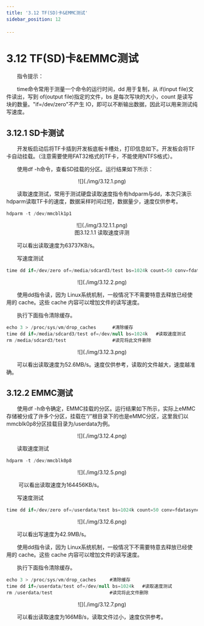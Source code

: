 ```yaml
---
title: '3.12 TF(SD)卡&EMMC测试'
sidebar_position: 12

---
```


# 3.12 TF(SD)卡&EMMC测试

&emsp;&emsp;指令提示：

&emsp;&emsp;time命令常用于测量一个命令的运行时间，dd 用于复制，从 if(input file)文件读出，写到 of(output file)指定的文件，bs 是每次写块的大小，count 是读写块的数量。"if=/dev/zero"不产生 IO，即可以不断输出数据，因此可以用来测试纯写速度。


## 3.12.1 SD卡测试

&emsp;&emsp;开发板启动后将TF卡插到开发板底板卡槽处，打印信息如下。开发板会将TF卡自动挂载。（注意需要使用FAT32格式的TF卡，不能使用NTFS格式）。

&emsp;&emsp;使用df -h命令，查看SD挂载的分区。运行结果如下所示：


<center>
![](./img/3.12.1.png)
</center>

&emsp;&emsp;读取速度测试，常用于测试硬盘读取速度指令有hdparm与dd，本次只演示hdparm读取TF卡的速度，数据采样时间过短，数据量少，速度仅供参考。

```c#
hdparm -t /dev/mmcblk1p1
```

<center>
![](./img/3.12.1.1.png)<br />
图3.12.1.1 读取速度评测
</center>

&emsp;&emsp;可以看出读取速度为63737KB/s。

&emsp;&emsp;写速度测试

```c#
time dd if=/dev/zero of=/media/sdcard3/test bs=1024k count=50 conv=fdatasync #注意指令过长，导致指令显示异常，但不影响操作。
```

<center>
![](./img/3.12.2.png)
</center>

&emsp;&emsp;使用dd指令读，因为 Linux系统机制，一般情况下不需要特意去释放已经使用的 cache。这些 cache 内容可以增加文件的读写速度。

&emsp;&emsp;执行下面指令清除缓存。

```c#
echo 3 > /proc/sys/vm/drop_caches      #清除缓存
time dd if=/media/sdcard3/test of=/dev/null bs=1024k   #读取速度测试
rm /media/sdcard3/test                 #读完将此文件删除
```

<center>
![](./img/3.12.3.png)
</center>

&emsp;&emsp;可以看出读取速度为52.6MB/s。速度仅供参考，读取的文件越大，速度越准确。

## 3.12.2 EMMC测试

&emsp;&emsp;使用df -h命令确定，EMMC挂载的分区。运行结果如下所示，实际上eMMC存储被分成了许多个分区，挂载在“/”根目录下的也是eMMC分区，这里我们以mmcblk0p8分区挂载目录为/userdata为例。

<center>
![](./img/3.12.4.png)
</center>

&emsp;&emsp;读取速度测试

```c#
hdparm -t /dev/mmcblk0p8
```

<center>
![](./img/3.12.5.png)
</center>

&emsp;&emsp;	可以看出读取速度为164456KB/s。

&emsp;&emsp;写速度测试

```c#
time dd if=/dev/zero of=/userdata/test bs=1024k count=50 conv=fdatasync #注意指令过长，导致指令显示异常，但不影响操作。
```

<center>
![](./img/3.12.6.png)
</center>

&emsp;&emsp;可以看出写速度为42.9MB/s。

&emsp;&emsp;使用dd指令读，因为 Linux系统机制，一般情况下不需要特意去释放已经使用的 cache。这些 cache 内容可以增加文件的读写速度。

&emsp;&emsp;执行下面指令清除缓存。

```c#
echo 3 > /proc/sys/vm/drop_caches     #清除缓存
time dd if=/userdata/test of=/dev/null bs=1024k   #读取速度测试
rm /userdata/test                     #读完将此文件删除
```

<center>
![](./img/3.12.7.png)
</center>

&emsp;&emsp;可以看出读取速度为166MB/s，读取文件过小，速度仅供参考。




